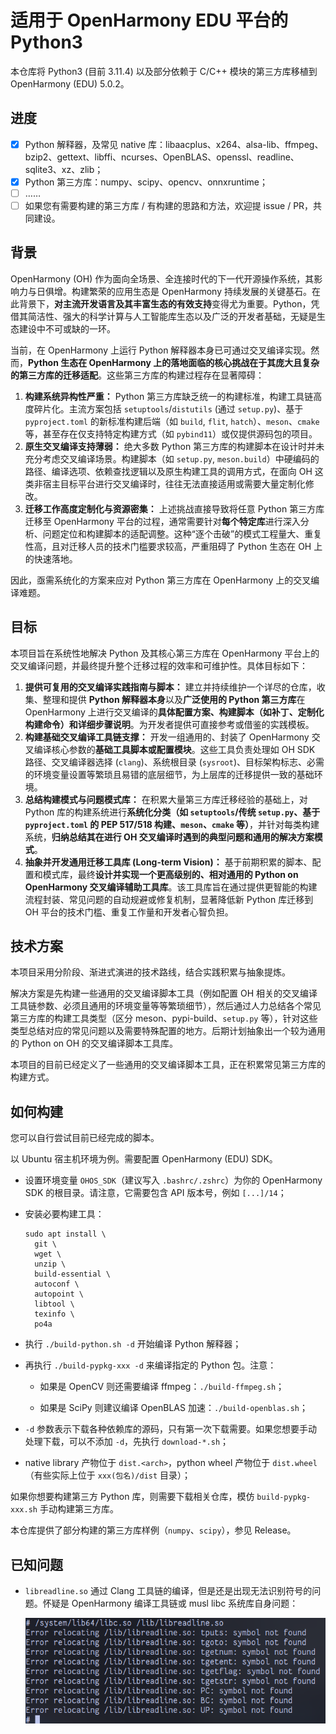 
# 适用于 OpenHarmony EDU 平台的 Python3

本仓库将 Python3 (目前 3.11.4) 以及部分依赖于 C/C++ 模块的第三方库移植到 OpenHarmony (EDU) 5.0.2。

## 进度

- [x] Python 解释器，及常见 native 库：libaacplus、x264、alsa-lib、ffmpeg、bzip2、gettext、libffi、ncurses、OpenBLAS、openssl、readline、sqlite3、xz、zlib；
- [x] Python 第三方库：numpy、scipy、opencv、onnxruntime；
- [ ] ……
- [ ] 如果您有需要构建的第三方库 / 有构建的思路和方法，欢迎提 issue / PR，共同建设。

## 背景

OpenHarmony (OH) 作为面向全场景、全连接时代的下一代开源操作系统，其影响力与日俱增。构建繁荣的应用生态是 OpenHarmony 持续发展的关键基石。在此背景下，**对主流开发语言及其丰富生态的有效支持**变得尤为重要。Python，凭借其简洁性、强大的科学计算与人工智能库生态以及广泛的开发者基础，无疑是生态建设中不可或缺的一环。

当前，在 OpenHarmony 上运行 Python 解释器本身已可通过交叉编译实现。然而，**Python 生态在 OpenHarmony 上的落地面临的核心挑战在于其庞大且复杂的第三方库的迁移适配**。这些第三方库的构建过程存在显著障碍：

1. **构建系统异构性严重：** Python 第三方库缺乏统一的构建标准，构建工具链高度碎片化。主流方案包括 `setuptools`/`distutils` (通过 `setup.py`)、基于 `pyproject.toml` 的新标准构建后端（如 `build`, `flit`, `hatch`）、`meson`、`cmake` 等，甚至存在仅支持特定构建方式（如 `pybind11`）或仅提供源码包的项目。
2. **原生交叉编译支持薄弱：** 绝大多数 Python 第三方库的构建脚本在设计时并未充分考虑交叉编译场景。构建脚本（如 `setup.py`, `meson.build`）中硬编码的路径、编译选项、依赖查找逻辑以及原生构建工具的调用方式，在面向 OH 这类非宿主目标平台进行交叉编译时，往往无法直接适用或需要大量定制化修改。
3. **迁移工作高度定制化与资源密集：** 上述挑战直接导致将任意 Python 第三方库迁移至 OpenHarmony 平台的过程，通常需要针对**每个特定库**进行深入分析、问题定位和构建脚本的适配调整。这种“逐个击破”的模式工程量大、重复性高，且对迁移人员的技术门槛要求较高，严重阻碍了 Python 生态在 OH 上的快速落地。

因此，亟需系统化的方案来应对 Python 第三方库在 OpenHarmony 上的交叉编译难题。

## 目标

本项目旨在系统性地解决 Python 及其核心第三方库在 OpenHarmony 平台上的交叉编译问题，并最终提升整个迁移过程的效率和可维护性。具体目标如下：

1. **提供可复用的交叉编译实践指南与脚本：** 建立并持续维护一个详尽的仓库，收集、整理和提供 **Python 解释器本身**以及**广泛使用的 Python 第三方库**在 OpenHarmony 上进行交叉编译的**具体配置方案、构建脚本（如补丁、定制化构建命令）和详细步骤说明**。为开发者提供可直接参考或借鉴的实践模板。
2. **构建基础交叉编译工具链支撑：** 开发一组通用的、封装了 OpenHarmony 交叉编译核心参数的**基础工具脚本或配置模块**。这些工具负责处理如 OH SDK 路径、交叉编译器选择 (`clang`)、系统根目录 (`sysroot`)、目标架构标志、必需的环境变量设置等繁琐且易错的底层细节，为上层库的迁移提供一致的基础环境。
3. **总结构建模式与问题模式库：** 在积累大量第三方库迁移经验的基础上，对 Python 库的构建系统进行**系统化分类（如 `setuptools`/传统 `setup.py`、基于 `pyproject.toml` 的 PEP 517/518 构建、`meson`、`cmake` 等）**，并针对每类构建系统，**归纳总结其在进行 OH 交叉编译时遇到的典型问题和通用的解决方案模式**。
4. **抽象并开发通用迁移工具库 (Long-term Vision)：** 基于前期积累的脚本、配置和模式库，最终**设计并实现一个更高级别的、相对通用的 Python on OpenHarmony 交叉编译辅助工具库**。该工具库旨在通过提供更智能的构建流程封装、常见问题的自动规避或修复机制，显著降低新 Python 库迁移到 OH 平台的技术门槛、重复工作量和开发者心智负担。

## 技术方案

本项目采用分阶段、渐进式演进的技术路线，结合实践积累与抽象提炼。

解决方案是先构建一些通用的交叉编译脚本工具（例如配置 OH  相关的交叉编译工具链参数、必须且通用的环境变量等等繁琐细节），然后通过人力总结各个常见第三方库的构建工具类型（区分  meson、pypi-build、`setup.py` 等），针对这些类型总结对应的常见问题以及需要特殊配置的地方。后期计划抽象出一个较为通用的 Python  on OH 的交叉编译脚本工具库。

本项目的目前已经定义了一些通用的交叉编译脚本工具，正在积累常见第三方库的构建方式。

## 如何构建

您可以自行尝试目前已经完成的脚本。

以 Ubuntu 宿主机环境为例。需要配置 OpenHarmony (EDU) SDK。

- 设置环境变量 `OHOS_SDK`（建议写入 `.bashrc/.zshrc`）为你的 OpenHarmony SDK 的根目录。请注意，它需要包含 API 版本号，例如 `[...]/14`；

- 安装必要构建工具：

  ```shell
  sudo apt install \
  	git \
  	wget \
  	unzip \
  	build-essential \
  	autoconf \
  	autopoint \
  	libtool \
  	texinfo \
  	po4a
  ```

- 执行 `./build-python.sh -d` 开始编译 Python 解释器；

- 再执行 `./build-pypkg-xxx -d` 来编译指定的 Python 包。注意：

  - 如果是 OpenCV 则还需要编译 ffmpeg：`./build-ffmpeg.sh`；

  - 如果是 SciPy 则建议编译 OpenBLAS 加速：`./build-openblas.sh`；

- `-d` 参数表示下载各种依赖库的源码，只有第一次下载需要。如果您想要手动处理下载，可以不添加 `-d`，先执行 `download-*.sh`；

- native library 产物位于 `dist.<arch>`，python wheel 产物位于 `dist.wheel`（有些实际上位于 `xxx(包名)/dist` 目录）；


如果你想要构建第三方 Python 库，则需要下载相关仓库，模仿 `build-pypkg-xxx.sh` 手动构建第三方库。

本仓库提供了部分构建的第三方库样例（`numpy`、`scipy`），参见 Release。



## 已知问题

- `libreadline.so` 通过 Clang 工具链的编译，但是还是出现无法识别符号的问题。怀疑是 OpenHarmony 编译工具链或 musl libc 系统库自身问题：

    <img src="imgs/issue2.png" />